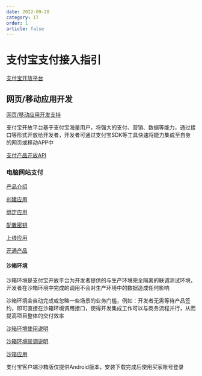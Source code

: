 ```yaml
---
date: 2022-09-20
category: IT
order: 1
article: false
---
```


# 支付宝支付接入指引

<!-- more -->

[支付宝开放平台](https://open.alipay.com/)

## 网页/移动应用开发

[网页/移动应用开发支持](https://open.alipay.com/module/webApp)

支付宝开放平台基于支付宝海量用户，将强大的支付、营销、数据等能力，通过接口等形式开放给开发者，开发者可通过支付宝SDK等工具快速将能力集成至自身的网页或移动APP中

[支付产品开放API](https://opendocs.alipay.com/open/00a0ut#%E6%94%AF%E4%BB%98%E4%BA%A7%E5%93%81)

### 电脑网站支付

[产品介绍](https://opendocs.alipay.com/open/270/105898)

[创建应用](https://opendocs.alipay.com/open/03k9zr)

[绑定应用](https://opendocs.alipay.com/open/0128wr)

[配置密钥](https://opendocs.alipay.com/open/02nlga)

[上线应用](https://opendocs.alipay.com/open/200/golive)

[开通产品](https://opendocs.alipay.com/open/200/105314)

#### 沙箱环境

沙箱环境是支付宝开放平台为开发者提供的与生产环境完全隔离的联调测试环境，开发者在沙箱环境中完成的调用不会对生产环境中的数据造成任何影响

沙箱环境会自动完成或忽略一些场景的业务门槛，例如：开发者无需等待产品签约，即可直接在沙箱环境调用接口，使得开发集成工作可以与商务流程并行，从而提高项目整体的交付效率

[沙箱环境使用说明](https://opendocs.alipay.com/support/01razc)

[沙箱环境联调说明](https://opendocs.alipay.com/open/00dn7o)

[沙箱应用](https://open.alipay.com/develop/sandbox/app)

支付宝客户端沙箱版仅提供Android版本，安装下载完成后使用买家账号登录